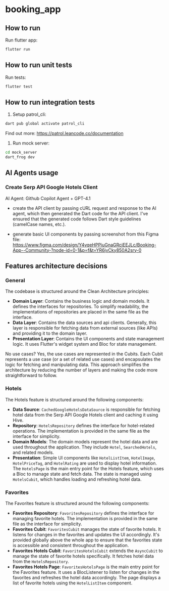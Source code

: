 # booking_app

## How to run

Run flutter app:

```bash
flutter run
```

## How to run unit tests
Run tests:

```bash
flutter test
```

## How to run integration tests

1. Setup patrol_cli:

```bash
dart pub global activate patrol_cli
```

Find out more: https://patrol.leancode.co/documentation

1. Run mock server:

```bash
cd mock_server
dart_frog dev
```


## AI Agents usage 

### Create Serp API Google Hotels Client

AI Agent: Github Copilot Agent + GPT-4.1

- create the API client by passing cURL request and response to the AI agent, which then generated the Dart code for the API client. I've ensured that the generated code follows Dart style guidelines (camelCase names, etc.).

- generate basic UI components by passing screenshot from this Figma file: https://www.figma.com/design/Y4vqeHPPiuGnaGRcjEEJLc/Booking-App--Community-?node-id=0-1&p=f&t=YR6jvCky850A2sry-0


## Features architecture decisions

### General

The codebase is structured around the Clean Architecture principles:
- **Domain Layer**: Contains the business logic and domain models. It defines the interfaces for repositories. To simplify readability, the implementations of repositories are placed in the same file as the interface.
- **Data Layer**: Contains the data sources and api clients. Generally, this layer is responsible for fetching data from external sources (like APIs) and providing it to the domain layer.
- **Presentation Layer**: Contains the UI components and state management logic. It uses Flutter's widget system and Bloc for state management. 


No use cases? Yes, the use cases are represented in the Cubits. Each Cubit represents a use case (or a set of related use cases) and encapsulates the logic for fetching and manipulating data. This approach simplifies the architecture by reducing the number of layers and making the code more straightforward to follow.

### Hotels

The Hotels feature is structured around the following components:
- **Data Source**: `CachedGoogleHotelsDataSource` is responsible for fetching hotel data from the Serp API Google Hotels client and caching it using Hive.
- **Repository**: `HotelsRepository` defines the interface for hotel-related operations. The implementation is provided in the same file as the interface for simplicity.
- **Domain Models**: The domain models represent the hotel data and are used throughout the application. They include `Hotel`, `SearchedHotels`, and related models.
- **Presentation**: Simple UI components like `HotelListItem`, `HotelImage`, `HotelPriceTag`, and `HotelRating` are used to display hotel information. The `HotelsPage` is the main entry point for the Hotels feature, which uses a Bloc to manage state and fetch data. The state is managed using `HotelsCubit`, which handles loading and refreshing hotel data.

### Favorites

The Favorites feature is structured around the following components:
- **Favorites Repository**: `FavoritesRepository` defines the interface for managing favorite hotels. The implementation is provided in the same file as the interface for simplicity.
- **Favorites Cubit**: `FavoritesCubit` manages the state of favorite hotels. It listens for changes in the favorites and updates the UI accordingly. It's provided globally above the whole app to ensure that the favorites state is accessible and consistent throughout the application.
- **Favorites Hotels Cubit**: `FavoritesHotelsCubit` extends the `AsyncCubit` to manage the state of favorite hotels specifically. It fetches hotel data from the `HotelsRepository`.
- **Favorites Hotels Page**: `FavoritesHotelsPage` is the main entry point for the Favorites feature. It uses a BlocListener to listen for changes in the favorites and refreshes the hotel data accordingly. The page displays a list of favorite hotels using the `HotelListItem` component.
